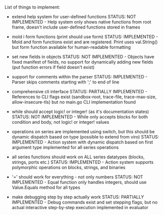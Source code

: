 List of things to implement:

- extend help system for user-defined functions
   STATUS: NOT IMPLEMENTED - Help system only shows native functions from root frame, doesn't include user-defined functions stored in frames

- mold i form functions (print should use form)
   STATUS: IMPLEMENTED - Mold and form functions exist and are registered. Print uses val.String() but form function available for human-readable formatting

- set new fields in objects
   STATUS: NOT IMPLEMENTED - Objects have fixed manifest of fields, no support for dynamically adding new fields (put function errors if field doesn't exist)

- support for comments within the parser
   STATUS: IMPLEMENTED - Parser skips comments starting with ';' to end of line

- comprehensive cli interface
   STATUS: PARTIALLY IMPLEMENTED - References to CLI flags exist (sandbox-root, trace-file, trace-max-size, allow-insecure-tls) but no main.go CLI implementation found

- while should accept logic! or integer! (as it's documentation states)
   STATUS: NOT IMPLEMENTED - While only accepts blocks for both condition and body, not logic! or integer! values

- operations on series are implemented using switch, but this should be dynamic dispatch based on type (possible to extend from viro)
   STATUS: IMPLEMENTED - Action system with dynamic dispatch based on first argument type implemented for all series operations

- all series functions should work on ALL series datatypes (blocks, strings, ports etc.)
   STATUS: IMPLEMENTED - Action system supports polymorphic operations on blocks, strings, and binaries

- '=' should work for everything - not only numbers
   STATUS: NOT IMPLEMENTED - Equal function only handles integers, should use Value.Equals method for all types

- make debugging step by step actually work
   STATUS: PARTIALLY IMPLEMENTED - Debug commands exist and set stepping flags, but no actual interactive step-by-step execution implemented in evaluator
